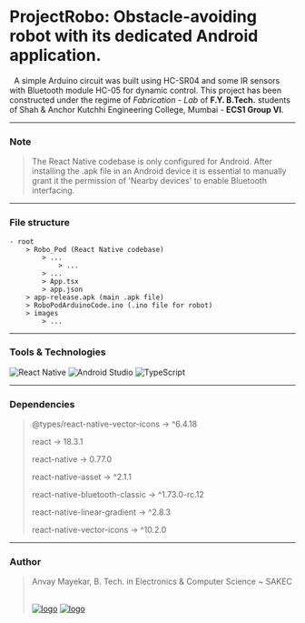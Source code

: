 # ProjectRobo: Obstacle-avoiding robot with its dedicated Android application.

&nbsp;
A simple Arduino circuit was built using HC-SR04 and some IR sensors with Bluetooth module HC-05 for dynamic control.
This project has been constructed under the regime of _Fabrication - Lab_ of **F.Y. B.Tech.** students of Shah & Anchor Kutchhi Engineering College, Mumbai - **ECS1 Group VI**.
&nbsp;

---

### Note

> The React Native codebase is only configured for Android.
> After installing the .apk file in an Android device it is essential to manually grant it the permission of 'Nearby devices' to enable Bluetooth interfacing.

---

### File structure

>

    - root
        > Robo_Pod (React Native codebase)
            > ...
                > ...
            > ...
            > App.tsx
            > app.json
        > app-release.apk (main .apk file)
        > RoboPodArduinoCode.ino (.ino file for robot)
        > images
            > ...

---

### Tools & Technologies

![React Native](https://img.shields.io/badge/react_native-%2320232a.svg?style=for-the-badge&logo=react&logoColor=%2361DAFB) ![Android Studio](https://img.shields.io/badge/android%20studio-346ac1?style=for-the-badge&logo=android%20studio&logoColor=white) ![TypeScript](https://img.shields.io/badge/typescript-%23007ACC.svg?style=for-the-badge&logo=typescript&logoColor=white)
&nbsp;

---

### Dependencies

> @types/react-native-vector-icons -> ^6.4.18
>
> react -> 18.3.1
>
> react-native -> 0.77.0
>
> react-native-asset -> ^2.1.1
>
> react-native-bluetooth-classic -> ^1.73.0-rc.12
>
> react-native-linear-gradient -> ^2.8.3
>
> react-native-vector-icons -> ^10.2.0
> &nbsp;

---

### Author

> Anvay Mayekar,
> B. Tech. in Electronics & Computer Science ~ SAKEC
> &nbsp;
> 
> [![logo](https://img.shields.io/badge/GitHub-181717.svg?style=for-the-badge&logo=GitHub&logoColor=white)](https://www.github.com/anvaymayekar) [![logo](https://img.shields.io/badge/LinkedIn-0A66C2.svg?style=for-the-badge&logo=LinkedIn&logoColor=white)](https://in.linkedin.com/in/anvaymayekar)
